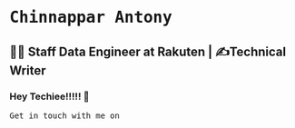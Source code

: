 # <samp> Chinnappar Antony </samp>
## 👨‍💻 Staff Data Engineer at Rakuten | ✍Technical Writer

### Hey Techiee!!!!! 👋

<samp> Get in touch with me on </samp> 

<!--
**Chinnappar/Chinnappar** is a ✨ _special_ ✨ repository because its `README.md` (this file) appears on your GitHub profile.

Here are some ideas to get you started:

- 🔭 I’m currently working on ...
- 🌱 I’m currently learning ...
- 👯 I’m looking to collaborate on ...
- 🤔 I’m looking for help with ...
- 💬 Ask me about ...
- 📫 How to reach me: ...
- 😄 Pronouns: ...
- ⚡ Fun fact: ...
-->
